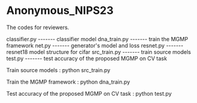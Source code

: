 # Anonymous_NIPS23

The codes for reviewers.

 classifier.py ------- classifier model
 dna_train.py -------  train the MGMP framework
 net.py -------   generator's model and loss
 resnet.py ------- resnet18 model structure for cifar
 src_train.py ------- train source models
 test.py ------- test accuracy of the proposed MGMP on CV task 

Train source models :
python src_train.py

Train the MGMP framework :
python dna_train.py

Test accuracy of the proposed MGMP on CV task  :
python test.py
